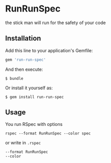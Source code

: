 # RunRunSpec

the stick man will run for the safety of your code

## Installation

Add this line to your application's Gemfile:

```ruby
gem 'run-run-spec'
```

And then execute:

    $ bundle

Or install it yourself as:

    $ gem install run-run-spec

## Usage

You run RSpec with options

```
rspec --format RunRunSpec --color spec
```

or write in `.rspec`

```
--format RunRunSpec
--color
```
